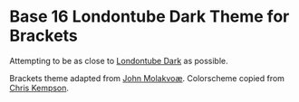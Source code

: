 Base 16 Londontube Dark Theme for Brackets
============================

Attempting to be as close to [Londontube Dark](http://chriskempson.github.io/base16/#londontube) as possible.

Brackets theme adapted from [John Molakvoæ](https://github.com/skjnldsv/default-dark).
Colorscheme copied from [Chris Kempson](http://chriskempson.com).
